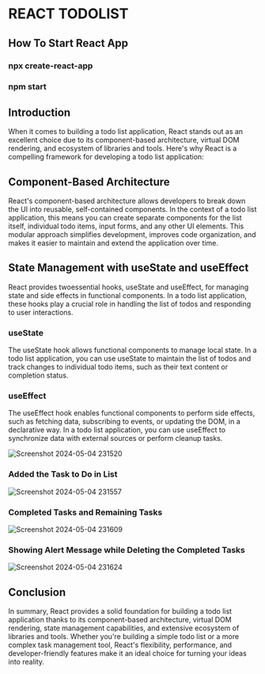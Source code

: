   # REACT TODOLIST
## How To Start React App
### npx create-react-app 
### npm start
## Introduction
When it comes to building a todo list application, React stands out as an excellent choice due to its component-based architecture, virtual DOM rendering, and ecosystem of libraries and tools. Here's why React is a compelling framework for developing a todo list application:
## Component-Based Architecture
React's component-based architecture allows developers to break down the UI into reusable, self-contained components. In the context of a todo list application, this means you can create separate components for the list itself, individual todo items, input forms, and any other UI elements. This modular approach simplifies development, improves code organization, and makes it easier to maintain and extend the application over time.
## State Management with useState and useEffect
React provides twoessential hooks, useState and useEffect, for managing state and side effects in functional components. In a todo list application, these hooks play a crucial role in handling the list of todos and responding to user interactions.
### useState
The useState hook allows functional components to manage local state. In a todo list application, you can use useState to maintain the list of todos and track changes to individual todo items, such as their text content or completion status.
### useEffect
The useEffect hook enables functional components to perform side effects, such as fetching data, subscribing to events, or updating the DOM, in a declarative way. In a todo list application, you can use useEffect to synchronize data with external sources or perform cleanup tasks.

![Screenshot 2024-05-04 231520](https://github.com/REDDISUKESH/TodoList/assets/133877665/2253f941-6dbd-4926-80ab-f37ec67ef474)


### Added the Task to Do in List 
![Screenshot 2024-05-04 231557](https://github.com/REDDISUKESH/TodoList/assets/133877665/051e9d30-b40e-49ae-9fa0-d8a122647120)


### Completed Tasks and Remaining Tasks
![Screenshot 2024-05-04 231609](https://github.com/REDDISUKESH/TodoList/assets/133877665/5f8ecd86-abc6-48c5-80b4-dc549df61ae6)

 
 ### Showing Alert Message while Deleting the Completed Tasks

![Screenshot 2024-05-04 231624](https://github.com/REDDISUKESH/TodoList/assets/133877665/273510a9-4f0d-4a0f-ad30-6b2b8a459b4e)


## Conclusion
In summary, React provides a solid foundation for building a todo list application thanks to its component-based architecture, virtual DOM rendering, state management capabilities, and extensive ecosystem of libraries and tools. Whether you're building a simple todo list or a more complex task management tool, React's flexibility, performance, and developer-friendly features make it an ideal choice for turning your ideas into reality.
